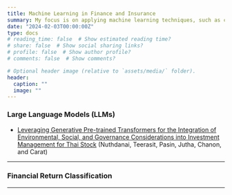 ```yaml
---
title: Machine Learning in Finance and Insurance
summary: My focus is on applying machine learning techniques, such as clustering and classification, to address problems in finance and insurance. I also consider developing novel statistical machine learning methods. Additionally, I investigate the application of AI in these fields.
date: "2024-02-03T00:00:00Z"
type: docs
# reading_time: false  # Show estimated reading time?
# share: false  # Show social sharing links?
# profile: false  # Show author profile?
# comments: false  # Show comments?

# Optional header image (relative to `assets/media/` folder).
header:
  caption: ""
  image: ""
---
```


<div style="font-size: 14px;">
  
### Large Language Models (LLMs)

- [Leveraging Generative Pre-trained Transformers for the Integration of Environmental, Social, and Governance Considerations into Investment Management for Thai Stock](https://papers.ssrn.com/sol3/papers.cfm?abstract_id=4715431) (Nuthdanai, Teerasit, Pasin, Jutha, Chanon, and Carat)

---

### Financial Return Classification


---

</div>

